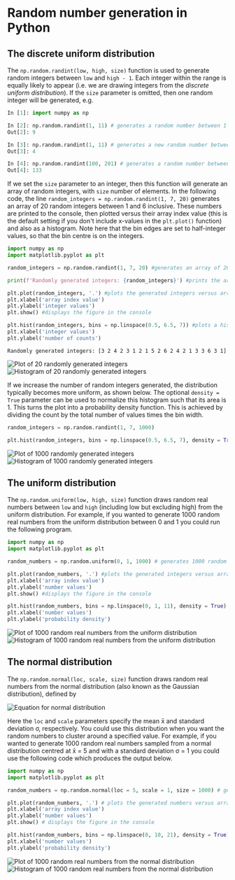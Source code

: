 # Random number generation in Python


## The discrete uniform distribution

The `np.random.randint(low, high, size)` function is used to generate random integers between `low` and `high - 1`. Each integer within the range is equally likely to appear (i.e. we are drawing integers from the *discrete uniform distribution*). If the `size` parameter is omitted, then one random integer will be generated, e.g.
``` python
In [1]: import numpy as np

In [2]: np.random.randint(1, 11) # generates a random number between 1 and 10, inclusive
Out[2]: 9

In [3]: np.random.randint(1, 11) # generates a new random number between 1 and 10, inclusive
Out[3]: 4

In [4]: np.random.randint(100, 201) # generates a random number between 100 and 200, inclusive
Out[4]: 133
```
If we set the `size` parameter to an integer, then this function will generate an array of random integers, with `size` number of elements. In the following code, the line `random_integers = np.random.randint(1, 7, 20)` generates an array of 20 random integers between 1 and 6 inclusive. These numbers are printed to the console, then plotted versus their array index value (this is the default setting if you don't include x-values in the `plt.plot()` function) and also as a histogram.   Note here that the bin edges are set to half-integer values, so that the bin centre is on the integers.

``` python
import numpy as np
import matplotlib.pyplot as plt

random_integers = np.random.randint(1, 7, 20) #generates an array of 20 random integers between 1 and 6 inclusive

print(f'Randomly generated integers: {random_integers}') #prints the array of random integers to the console

plt.plot(random_integers, '.') #plots the generated integers versus array index value
plt.xlabel('array index value')
plt.ylabel('integer values')
plt.show() #displays the figure in the console

plt.hist(random_integers, bins = np.linspace(0.5, 6.5, 7)) #plots a histogram of the random_integers
plt.xlabel('integer values')
plt.ylabel('number of counts')
```
```
Randomly generated integers: [3 2 4 2 3 1 2 1 5 2 6 2 4 2 1 3 3 6 3 1]

```
![Plot of 20 randomly generated integers](images/randint-plot.png)
![Histogram of 20 randomly generated integers](images/randint-histogram.png)

If we increase the number of random integers generated, the distribution typically becomes more uniform, as shown below. The optional `density = True` parameter can be used to normalize this histogram such that its area is 1. This turns the plot into a probability density function. This is achieved by dividing the count by the total number of values times the bin width.
``` python
random_integers = np.random.randint(1, 7, 1000)

plt.hist(random_integers, bins = np.linspace(0.5, 6.5, 7), density = True)
```
![Plot of 1000 randomly generated integers](images/randint-plot-1000.png)
![Histogram of 1000 randomly generated integers](images/randint-histogram-1000.png)

## The uniform distribution

The `np.random.uniform(low, high, size)` function draws random real numbers between `low` and `high` (including low but excluding high) from the uniform distribution. For example, if you wanted to generate 1000 random real numbers from the uniform distribution between 0 and 1 you could run the following program.

``` python
import numpy as np
import matplotlib.pyplot as plt

random_numbers = np.random.uniform(0, 1, 1000) # generates 1000 random real numbers from the uniform distribution between 0 and 1

plt.plot(random_numbers, '.') #plots the generated integers versus array index value
plt.xlabel('array index value')
plt.ylabel('number values')
plt.show() #displays the figure in the console

plt.hist(random_numbers, bins = np.linspace(0, 1, 11), density = True) #plots a histogram of the random_numbers
plt.xlabel('number values')
plt.ylabel('probability density')
```

![Plot of 1000 random real numbers from the uniform distribution](images/randuniform-plot-1000.png)
![Histogram of 1000 random real numbers from the uniform distribution](images/randuniform-hist-1000.png)


## The normal distribution

The `np.random.normal(loc, scale, size)` function draws random real numbers from the normal distribution (also known as the Gaussian distribution), defined by

![Equation for normal distribution](images/eqn-normal-distribution.svg)

Here the `loc` and `scale` parameters specify the mean x̄ and standard deviation σ, respectively.  You could use this distribution when you want the random numbers to cluster around a specified value.  For example, if you wanted to generate 1000 random real numbers sampled from a normal distribution centred at x̄ = 5 and with a standard deviation σ = 1 you could use the following code which produces the output below.

``` python
import numpy as np
import matplotlib.pyplot as plt

random_numbers = np.random.normal(loc = 5, scale = 1, size = 1000) # generates 1000 random real numbers sampled from a normal distribution centered at 5, with a standard deviation of 1

plt.plot(random_numbers, '.') # plots the generated numbers versus array index value
plt.xlabel('array index value')
plt.ylabel('number values')
plt.show() # displays the figure in the console

plt.hist(random_numbers, bins = np.linspace(0, 10, 21), density = True)
plt.xlabel('number values')
plt.ylabel('probability density')
```

![Plot of 1000 random real numbers from the normal distribution](images/randnormal-plot-1000.png)
![Histogram of 1000 random real numbers from the normal distribution](images/randnormal-hist-1000.png)